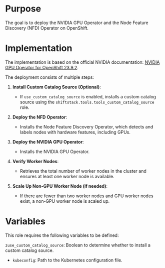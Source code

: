 # Purpose

The goal is to deploy the NVIDIA GPU Operator and the Node Feature Discovery (NFD) Operator on OpenShift.

# Implementation

The implementation is based on the official NVIDIA documentation: [NVIDIA GPU Operator for OpenShift 23.9.2](https://docs.nvidia.com/datacenter/cloud-native/openshift/23.9.2/index.html).

The deployment consists of multiple steps:

1. **Install Custom Catalog Source (Optional)**:
   - If `use_custom_catalog_source` is enabled, installs a custom catalog source using the `shiftstack.tools.tools_custom_catalog_source` role.

2. **Deploy the NFD Operator**:
   - Installs the Node Feature Discovery Operator, which detects and labels nodes with hardware features, including GPUs.

3. **Deploy the NVIDIA GPU Operator**:
   - Installs the NVIDIA GPU Operator.

4. **Verify Worker Nodes**:
   - Retrieves the total number of worker nodes in the cluster and ensures at least one worker node is available.

5. **Scale Up Non-GPU Worker Node (if needed)**:
   - If there are fewer than two worker nodes and GPU worker nodes exist, a non-GPU worker node is scaled up.

# Variables

This role requires the following variables to be defined:

  `zuse_custom_catalog_source`: Boolean to determine whether to install a custom catalog source.
- `kubeconfig`: Path to the Kubernetes configuration file.
